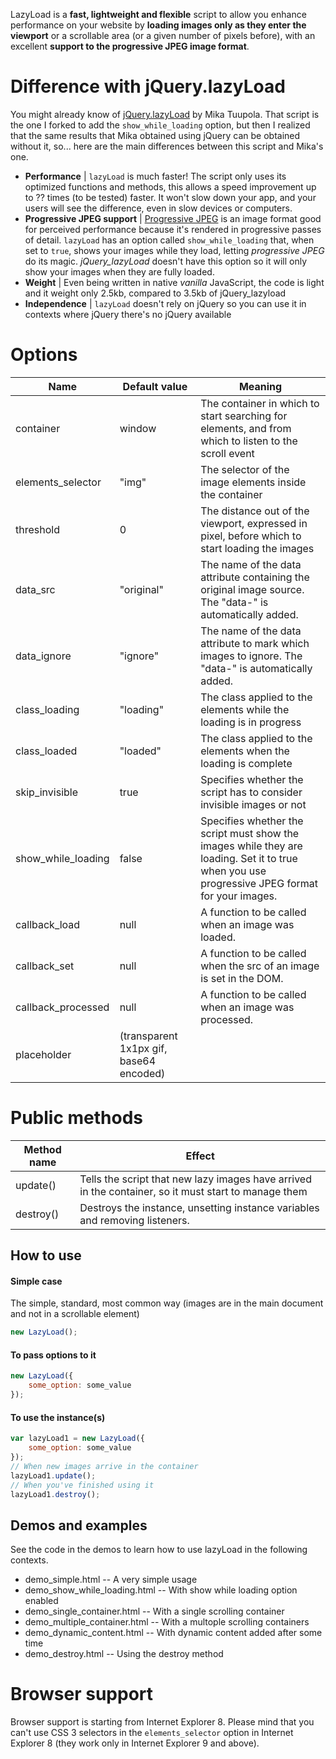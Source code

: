 LazyLoad is a **fast, lightweight and flexible** script to allow you enhance performance on your website by **loading images only as they enter the viewport** or a scrollable area (or a given number of pixels before), with an excellent **support to the progressive JPEG image format**.

# Difference with jQuery.lazyLoad

You might already know of [jQuery.lazyLoad](http://www.appelsiini.net/projects/lazyload) by Mika Tuupola. That script is the one I forked to add the `show_while_loading` option, but then I realized that the same results that Mika obtained using jQuery can be obtained without it, so... here are the main differences between this script and Mika's one.

* **Performance** | `lazyLoad` is much faster! The script only uses its optimized functions and methods, this allows a speed improvement up to ?? times (to be tested) faster. It won't slow down your app, and your users will see the difference, even in slow devices or computers.
* **Progressive JPEG support** | [Progressive JPEG](http://en.wikipedia.org/wiki/JPEG) is an image format good for perceived performance because it's rendered in progressive passes of detail. `lazyLoad` has an option called `show_while_loading` that, when set to `true`, shows your images while they load, letting *progressive JPEG* do its magic. *jQuery_lazyLoad* doesn't have this option so it will only show your images when they are fully loaded.
* **Weight** | Even being written in native *vanilla* JavaScript, the code is light and it weight only 2.5kb, compared to 3.5kb of jQuery_lazyload
* **Independence** | `lazyLoad` doesn't rely on jQuery so you can use it in contexts where jQuery there's no jQuery available

# Options

| Name               | Default value                           | Meaning                                                                                                                                        |
|--------------------|-----------------------------------------|------------------------------------------------------------------------------------------------------------------------------------------------|
| container          | window                                  | The container in which to start searching for elements, and from which to listen to the scroll event                                           |
| elements_selector  | "img"                                   | The selector of the image elements inside the container                                                                                        |
| threshold          | 0                                       | The distance out of the viewport, expressed in pixel, before which to start loading the images                                                 |
| data_src           | "original"                              | The name of the data attribute containing the original image source. The "data-" is automatically added.                                       |
| data_ignore        | "ignore"                                | The name of the data attribute to mark which images to ignore. The "data-" is automatically added.                                             |
| class_loading      | "loading"                               | The class applied to the elements while the loading is in progress                                                                             |
| class_loaded       | "loaded"                                | The class applied to the elements when the loading is complete                                                                                 |
| skip_invisible     | true                                    | Specifies whether the script has to consider invisible images or not                                                                           |
| show_while_loading | false                                   | Specifies whether the script must show the images while they are loading. Set it to true when you use progressive JPEG format for your images. |
| callback_load      | null                                    | A function to be called when an image was loaded.                                                                                              |
| callback_set       | null                                    | A function to be called when the src of an image is set in the DOM.                                                                            |
| callback_processed | null                                    | A function to be called when an image was processed.                                                                                           |
| placeholder        | (transparent 1x1px gif, base64 encoded) |                                                                                                                                                |

# Public methods 

| Method name | Effect                                                                                               |
|-------------|------------------------------------------------------------------------------------------------------|
| update()    | Tells the script that new lazy images have arrived in the container, so it must start to manage them |
| destroy()   | Destroys the instance, unsetting instance variables and removing listeners.                          |

## How to use

####  Simple case

The simple, standard, most common way (images are in the main document and not in a scrollable element)

```javascript
new LazyLoad();
```

#### To pass options to it

```javascript
new LazyLoad({
    some_option: some_value
});
```

#### To use the instance(s)

```javascript
var lazyLoad1 = new LazyLoad({
    some_option: some_value
});
// When new images arrive in the container
lazyLoad1.update();
// When you've finished using it
lazyLoad1.destroy();
```

## Demos and examples

See the code in the demos to learn how to use lazyLoad in the following contexts.

* demo_simple.html --  A very simple usage
* demo_show_while_loading.html -- With show while loading option enabled
* demo_single_container.html -- With a single scrolling container
* demo_multiple_container.html -- With a multople scrolling containers
* demo_dynamic_content.html -- With dynamic content added after some time
* demo_destroy.html -- Using the destroy method

# Browser support

Browser support is starting from Internet Explorer 8. 
Please mind that you can't use CSS 3 selectors in the `elements_selector` option in Internet Explorer 8 (they work only in Internet Explorer 9 and above).
